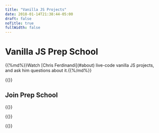 ```yaml
---
title: "Vanilla JS Projects"
date: 2018-01-14T21:38:44-05:00
draft: false
noTitle: true
fullWidth: false
---
```


<h1 class="text-xlarge margin-bottom-small">Vanilla JS Prep School</h1>

<p class="text-large">{{%md%}}Watch [Chris Ferdinandi](#about) live-code vanilla JS projects, and ask him questions about it.{{%/md%}}</p>

{{<cta for="learnvjs-home">}}

## Join Prep School

{{<mailchimp-intro>}}

{{<mailchimp>}}

{{<about-me>}}